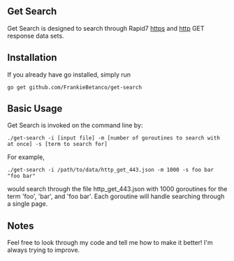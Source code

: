 Get Search 
----------
Get Search is designed to search through Rapid7 [https](https://opendata.rapid7.com/sonar.https/) and 
[http](https://opendata.rapid7.com/sonar.http/) GET response data sets. 

Installation
------------
If you already have go installed, simply run 
```
go get github.com/FrankieBetanco/get-search
```

Basic Usage
-----------
Get Search is invoked on the command line by: 
```
./get-search -i [input file] -m [number of goroutines to search with at once] -s [term to search for]
```

For example, 
```
./get-search -i /path/to/data/http_get_443.json -m 1000 -s foo bar "foo bar"
```
would search through the file http_get_443.json with 1000 goroutines for the term 'foo', 'bar', and 'foo bar'. 
Each goroutine will handle searching through a single page.

Notes
-----
Feel free to look through my code and tell me how to make it better! I'm always trying to improve. 
